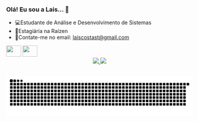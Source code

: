### Olá! Eu sou a Lais... 👋

- 💻Estudante de Análise e Desenvolvimento de Sistemas
- 🌾Estagiária na Raízen
- 📩Contate-me no email: laiscostast@gmail.com

<div>
  <a href="https://www.linkedin.com/in/lais-costa-santos-teixeira/" target="_blank"><img  height="30" width="40"       src="https://cdn.jsdelivr.net/gh/devicons/devicon/icons/linkedin/linkedin-original.svg" target="_blank"></a> 
    <a href="https://www.instagram.com/lais.st/" target="_blank"><img height="30" width="40" src="https://cdn-icons-png.flaticon.com/512/1409/1409946.png" target="_blank"></a>
</div>

<div align="center">
  <a href="https://github.com/laisst">
  <img height="180em" src="https://github-readme-stats.vercel.app/api?username=laisst&show_icons=true&theme=dracula&include_all_commits=true&count_private=true"/>
  <img height="180em" src="https://github-readme-stats.vercel.app/api/top-langs/?username=laisst&layout=compact&langs_count=7&theme=dracula"/>
</div>
  
  ##
  
   ![Snake animation](https://github.com/laisst/laisst/blob/output/github-contribution-grid-snake.svg)
